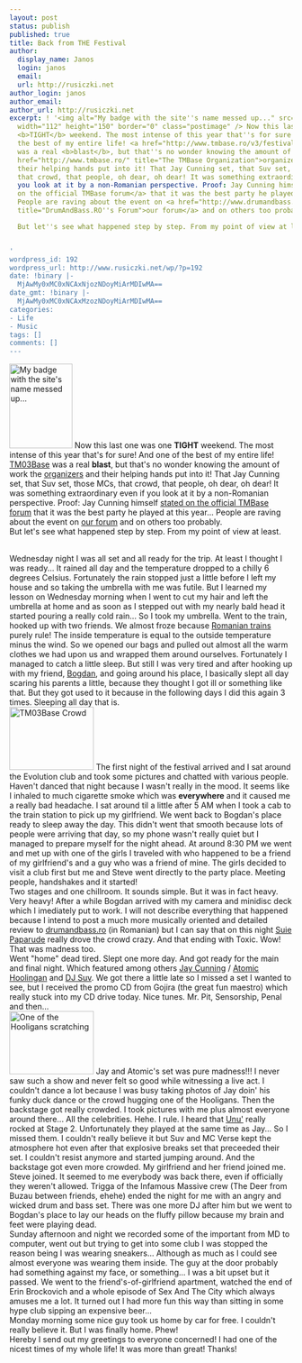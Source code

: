```yaml
---
layout: post
status: publish
published: true
title: Back from THE Festival
author:
  display_name: Janos
  login: janos
  email: 
  url: http://rusiczki.net
author_login: janos
author_email: 
author_url: http://rusiczki.net
excerpt: ! '<img alt="My badge with the site''s name messed up..." src="http://www.rusiczki.net/blog/blogpics/tm03base_badge.jpg"
  width="112" height="150" border="0" class="postimage" /> Now this last one was one
  <b>TIGHT</b> weekend. The most intense of this year that''s for sure! And one of
  the best of my entire life! <a href="http://www.tmbase.ro/v3/festival/">TM03Base</a>
  was a real <b>blast</b>, but that''s no wonder knowing the amount of work the <a
  href="http://www.tmbase.ro/" title="The TMBase Organization">organizers</a> and
  their helping hands put into it! That Jay Cunning set, that Suv set, those MCs,
  that crowd, that people, oh dear, oh dear! It was something extraordinary even if
  you look at it by a non-Romanian perspective. Proof: Jay Cunning himself <a href="http://www.tmbase.ro/v3/forum/viewtopic.php?t=279">stated
  on the official TMBase forum</a> that it was the best party he played at this year...
  People are raving about the event on <a href="http://www.drumandbass.ro/dnb/forum/"
  title="DrumAndBass.RO''s Forum">our forum</a> and on others too probably.

  But let''s see what happened step by step. From my point of view at least.


'
wordpress_id: 192
wordpress_url: http://www.rusiczki.net/wp/?p=192
date: !binary |-
  MjAwMy0xMC0xNCAxNjozNDoyMiArMDIwMA==
date_gmt: !binary |-
  MjAwMy0xMC0xNCAxMzozNDoyMiArMDIwMA==
categories:
- Life
- Music
tags: []
comments: []
---
```

<p><img alt="My badge with the site's name messed up..." src="http://www.rusiczki.net/blog/blogpics/tm03base_badge.jpg" width="112" height="150" border="0" class="postimage" /> Now this last one was one <b>TIGHT</b> weekend. The most intense of this year that's for sure! And one of the best of my entire life! <a href="http://www.tmbase.ro/v3/festival/">TM03Base</a> was a real <b>blast</b>, but that's no wonder knowing the amount of work the <a href="http://www.tmbase.ro/" title="The TMBase Organization">organizers</a> and their helping hands put into it! That Jay Cunning set, that Suv set, those MCs, that crowd, that people, oh dear, oh dear! It was something extraordinary even if you look at it by a non-Romanian perspective. Proof: Jay Cunning himself <a href="http://www.tmbase.ro/v3/forum/viewtopic.php?t=279">stated on the official TMBase forum</a> that it was the best party he played at this year... People are raving about the event on <a href="http://www.drumandbass.ro/dnb/forum/" title="DrumAndBass.RO's Forum">our forum</a> and on others too probably.<br />
But let's see what happened step by step. From my point of view at least.</p>
<p><a id="more"></a><a id="more-192"></a><br />
Wednesday night I was all set and all ready for the trip. At least I thought I was ready... It rained all day and the temperature dropped to a chilly 6 degrees Celsius. Fortunately the rain stopped just a little before I left my house and so taking the umbrella with me was futile. But I learned my lesson on Wednesday morning when I went to cut my hair and left the umbrella at home and as soon as I stepped out with my nearly bald head it started pouring a really cold rain... So I took my umbrella. Went to the train, hooked up with two friends. We almost froze because <a href="http://www.cfr.ro" title="CFR - They just suck!">Romanian trains</a> purely rule! The inside temperature is equal to the outside temperature minus the wind. So we opened our bags and pulled out almost all the warm clothes we had upon us and wrapped them around ourselves. Fortunately I managed to catch a little sleep. But still I was very tired and after hooking up with my friend, <a href="http://www.spinform.ro">Bogdan</a>, and going around his place, I basically slept all day scaring his parents a little, because they thought I got ill or something like that. But they got used to it because in the following days I did this again 3 times. Sleeping all day that is.<br />
<img alt="TM03Base Crowd" src="http://www.rusiczki.net/blog/blogpics/tm03base_crowd.jpg" width="150" height="112" border="0" class="postimage" /> The first night of the festival arrived and I sat around the Evolution club and took some pictures and chatted with various people. Haven't danced that night because I wasn't really in the mood. It seems like I inhaled to much cigarette smoke which was <b>everywhere</b> and it caused me a really bad headache. I sat around til a little after 5 AM when I took a cab to the train station to pick up my girlfriend. We went back to Bogdan's place ready to sleep away the day. This didn't went that smooth because lots of people were arriving that day, so my phone wasn't really quiet but I managed to prepare myself for the night ahead. At around 8:30 PM we went and met up with one of the girls I traveled with who happened to be a friend of my girlfriend's and a guy who was a friend of mine. The girls decided to visit a club first but me and Steve went directly to the party place. Meeting people, handshakes and it started!<br />
Two stages and one chillroom. It sounds simple. But it was in fact heavy. Very heavy! After a while Bogdan arrived with my camera and minidisc deck which I imediately put to work. I will not describe everything that happened because I intend to post a much more musically oriented and detailed review to <a href="http://www.drumandbass.ro/dnb/">drumandbass.ro</a> (in Romanian) but I can say that on this night <a href="http://www.suiepaparude.ro">Suie Paparude</a> really drove the crowd crazy. And that ending with Toxic. Wow! That was madness too.<br />
Went "home" dead tired. Slept one more day. And got ready for the main and final night. Which featured among others <a href="http://www.jaycunning.co.uk">Jay Cunning</a> / <a href="http://www.atomichooligan.com">Atomic Hoolingan</a> and <a href="http://www.codaagency.com/djsuv.html">DJ Suv</a>. We got there a little late so I missed a set I wanted to see, but I received the promo CD from Gojira (the great fun maestro) which really stuck into my CD drive today. Nice tunes. Mr. Pit, Sensorship, Penal and then...<br />
<img alt="One of the Hooligans scratching" src="http://www.rusiczki.net/blog/blogpics/tm03base_atomic_scratching.jpg" width="150" height="112" border="0" class="postimage" /> Jay and Atomic's set was pure madness!!! I never saw such a show and never felt so good while witnessing a live act. I couldn't dance a lot because I was busy taking photos of Jay doin' his funky duck dance or the crowd hugging one of the Hooligans. Then the backstage got really crowded. I took pictures with me plus almost everyone around there... All the celebrities. Hehe. I rule. I heard that <a href="http://www.unul.ro/">Unu'</a> really rocked at Stage 2. Unfortunately they played at the same time as Jay... So I missed them. I couldn't really believe it but Suv and MC Verse kept the atmosphere hot even after that explosive breaks set that preceeded their set. I couldn't resist anymore and started jumping around. And the backstage got even more crowded. My girlfriend and her friend joined me. Steve joined. It seemed to me everybody was back there, even if officially they weren't allowed. Trigga of the Infamous Massive crew (The Deer from Buzau between friends, ehehe) ended the night for me with an angry and wicked drum and bass set. There was one more DJ after him but we went to Bogdan's place to lay our heads on the fluffy pillow because my brain and feet were playing dead.<br />
Sunday afternoon and night we recorded some of the important from MD to computer, went out but trying to get into some club I was stopped the reason being I was wearing sneakers... Although as much as I could see almost everyone was wearing them inside. The guy at the door probably had something against my face, or something... I was a bit upset but it passed. We went to the friend's-of-girlfriend apartment, watched the end of Erin Brockovich and a whole episode of Sex And The City which always amuses me a lot. It turned out I had more fun this way than sitting in some hype club sipping an expensive beer...<br />
Monday morning some nice guy took us home by car for free. I couldn't really believe it. But I was finally home. Phew!<br />
Hereby I send out my greetings to everyone concerned! I had one of the nicest times of my whole life! It was more than great! Thanks!</p>
